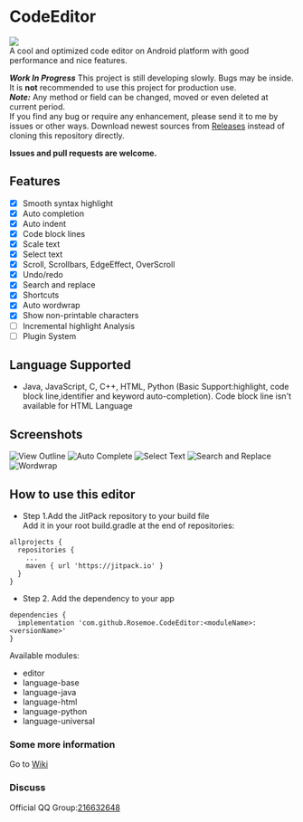 # CodeEditor
[![](https://jitpack.io/v/Rosemoe/CodeEditor.svg)](https://jitpack.io/#Rosemoe/CodeEditor)   
A cool and optimized code editor on Android platform with good performance and nice features.

***Work In Progress*** This project is still developing slowly. Bugs may be inside.
It is **not** recommended to use this project for production use.   
***Note:***
Any method or field can be changed, moved or even deleted at current period.     
If you find any bug or require any enhancement, please send it to me by issues or other ways.
Download newest sources from [Releases](https://github.com/Rosemoe/CodeEditor/releases) instead of cloning this repository directly.

**Issues and pull requests are welcome.**   
## Features
- [x] Smooth syntax highlight
- [x] Auto completion
- [x] Auto indent
- [x] Code block lines
- [x] Scale text
- [x] Select text
- [x] Scroll, Scrollbars, EdgeEffect, OverScroll
- [x] Undo/redo
- [x] Search and replace
- [x] Shortcuts
- [x] Auto wordwrap
- [x] Show non-printable characters
- [ ] Incremental highlight Analysis
- [ ] Plugin System
## Language Supported  
* Java, JavaScript, C, C++, HTML, Python (Basic Support:highlight, code block line,identifier and keyword auto-completion). Code block line isn't available for HTML Language
## Screenshots  
![View Outline](/images/outline.png)
![Auto Complete](/images/auto-completion.png)
![Select Text](/images/select-text.png)
![Search and Replace](/images/search-replace.png)
![Wordwrap](/images/wordwrap.png)
## How to use this editor  
* Step 1.Add the JitPack repository to your build file   
Add it in your root build.gradle at the end of repositories:
```Gradle
allprojects {
  repositories {
    ...
    maven { url 'https://jitpack.io' }
  }
}
 ```
* Step 2. Add the dependency to your app
```Gradle
dependencies {
  implementation 'com.github.Rosemoe.CodeEditor:<moduleName>:<versionName>'
}
```
Available modules:     
* editor 
* language-base
* language-java
* language-html
* language-python
* language-universal   
### Some more information
Go to [Wiki](https://github.com/Rosemoe/CodeEditor/wiki)
### Discuss
Official QQ Group:[216632648](https://jq.qq.com/?_wv=1027&k=n68uxQws)
